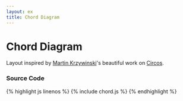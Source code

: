 ```yaml
---
layout: ex
title: Chord Diagram
---
```


# Chord Diagram

<div id="chart"> </div>
<link type="text/css" rel="stylesheet" href="chord.css"/>
<script type="text/javascript" src="../d3.layout.js?1.27.2"> </script>
<script type="text/javascript" src="chord.js"> </script>

Layout inspired by [Martin Krzywinski](http://mkweb.bcgsc.ca/)'s beautiful
work on [Circos](http://mkweb.bcgsc.ca/circos/).

### Source Code

{% highlight js linenos %}
{% include chord.js %}
{% endhighlight %}
